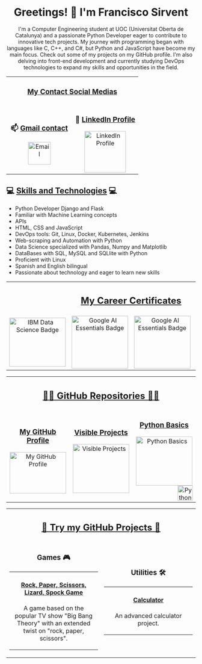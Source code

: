 <div align="center">
    <h1>Greetings! 👋 I'm Francisco Sirvent</h1>
    <p>
        I'm a Computer Engineering student at UOC (Universitat Oberta de Catalunya) and a passionate Python Developer eager to contribute to innovative tech projects.
        My journey with programming began with languages like C, C++, and C#, but Python and JavaScript have become my main focus. Check out some of my projects on my GitHub profile.
        I'm also delving into front-end development and currently studying DevOps technologies to expand my skills and opportunities in the field.
    </p>
</div>

<!-- Contact Links -->
<table align="center">
    <tr>
        <td colspan="2" align="center">
            <h3><ins>My Contact Social Medias</ins></h3>
        </td>
    </tr>
    <tr>
        <td align="center" width="50%">
            <h3>📫 <ins>Gmail contact</ins></h3>
            <a href="mailto:fsirventcandea@gmail.com">
                <img src="https://th.bing.com/th/id/R.ae1fbd64a793791023ce79747500f709?rik=z%2bHyd97vQbPpFA&pid=ImgRaw&r=0" alt="Email" width="60">
            </a>
        </td>
        <td align="center" width="50%">
            <h3>🔗 <ins>LinkedIn Profile</ins></h3>
            <a href="https://www.linkedin.com/in/francisco-m-sirvent-candea-68749719b">
                <img src="https://logosmarcas.net/wp-content/uploads/2020/04/Linkedin-Logo.png" alt="LinkedIn Profile" width="110">
            </a>
        </td>
    </tr>
</table>


<!-- Skills Section -->
<h2>💻 <ins>Skills and Technologies</ins> 💻</h2>
<ul>
    <li>Python Developer Django and Flask</li>
    <li>Familiar with Machine Learning concepts</li>
    <li>APIs
    <li>HTML, CSS and JavaScript</li>
    <li>DevOps tools: Git, Linux, Docker, Kubernetes, Jenkins</li>
    <li>Web-scraping and Automation with Python</li>
    <li>Data Science specialized with Pandas, Numpy and Matplotlib</li>
    <li>DataBases with SQL, MySQL and SQLlite with Python</li>
    <li>Proficient with Linux</li>
    <li>Spanish and English bilingual</li>
    <li>Passionate about technology and eager to learn new skills</li>
</ul>

<!-- My certificates -->
<table border="0" width="100%">
    <tr>
        <td colspan="4" align="center">
            <h2><ins>My Career Certificates</ins></h2>
        </td>
    </tr>
    <tr>
        <td align="center" width="25%">
                <a href="https://www.credly.com/badges/65ed31fa-9f14-498f-801e-faf6389ecf5b/public_url">
                <img src="https://images.credly.com/size/110x110/images/0f740f0e-52f0-4ff3-bcac-e8d2ff735c07/image.png" 
                alt="IBM Data Science Badge" width="150" height="130"></a>
        </td>
        <td align="center" width="25%">
            <a href="https://www.credly.com/badges/bf5afe1e-6b91-4a6b-9978-870032cc92e1/public_url">
            <img src="https://images.credly.com/size/110x110/images/4d81763c-b917-4ab9-92be-103af95c0a21/image.png" alt="Google AI Essentials Badge" width="150" height="140"></a>
        </td>
        <td align="center" width="25%">
            <a href="https://www.credly.com/badges/8d31ae5c-6b53-467c-a90e-10c950ac5ece/public_url">
            <img src="https://images.credly.com/size/340x340/images/ea3eec65-ddad-4242-9c59-1defac0fa2d9/image.png" alt="Google AI Essentials Badge" width="150" height="140"></a>
        </td>
        <td align="center" width="25%">
            <a href="https://www.credly.com/badges/c33ea208-5590-4126-8530-861ef0c7f4bd/public_url">
            <img src="https://images.credly.com/size/340x340/images/efbdc0d6-b46e-4e3c-8cf8-2314d8a5b971/GCC_badge_python_1000x1000.png" alt="Automation with Python Professional Badge" width="150" height="140"></a>
        </td>
    </tr>
</table>

<!-- GitHub Repositories Section -->

<table border="0" width="100%">
    <tr>
        <td colspan="3" align="center">
            <h2><ins>👨‍💻 GitHub Repositories 👨‍💻</ins></h2>
        </td>
    </tr>
    <tr>
        <td align="center" width="33%">
                <a href="https://github.com/fransirvent1994"><h3><ins>My GitHub Profile</ins></h3>             
                <img src="https://logos-world.net/wp-content/uploads/2020/11/GitHub-Logo.png"
                alt="My GitHub Profile" width="150" height="110"></a>
        </td>
        <td align="center" width="33%">
            <a href="https://github.com/fransirvent1994/VisibleProjects"><h3><ins>Visible Projects</ins></h3>  
            <img src="https://static.vecteezy.com/system/resources/previews/008/842/382/original/an-old-open-book-with-abstract-text-illustration-in-cartoon-style-on-a-white-background-vector.jpg"
            alt="Visible Projects" width="150" height="130"></a>
        </td>
        <td align="center" width="33%">
            <a href="https://github.com/fransirvent1994/Python-Basics"><h3><ins>Python Basics</ins></h3>
            <img src="https://img.freepik.com/fotos-premium/libro-lapiz-icono-dibujos-animados-vectorial-ilustracion-educacion-objeto-icono-concepto-aislado-estilo-dibujo-animado-vectorial-plano-premium_839035-1762469.jpg"
            alt="Python Basics" width="150" height="130">
            <img src="https://www.kindpng.com/picc/m/159-1595772_transparent-python-logo-hd-png-download.png"
            align="right" alt="Python Basics" width="40" height="40"></a>
        </td>
    </tr>
</table>

<!-- GitHub Pages Projects -->

<table border="0" width="100%">
    <tr>
        <td colspan="2" align="center">
            <h2><ins>🔨 Try my GitHub Projects 🔨</ins></h2>
        </td>
    </tr>
    <!-- Sección de Juegos -->
    <tr>
        <td align="center" width="50%">
            <h3>Games 🎮</h3>
            <table border="0" width="100%">
                <tr>
                    <td align="center">
                        <a href="https://fransirvent1994.github.io/Games/Game-LizSpock/LizSpockGame">
                            <h4><ins>Rock, Paper, Scissors, Lizard, Spock Game</ins></h4>
                        </a>
                        <p>A game based on the popular TV show "Big Bang Theory" with an extended twist on "rock, paper, scissors".</p>
                    </td>
                </tr>
            </table>
        </td>
        <!-- Sección de Utilidades -->
        <td align="center" width="50%">
            <h3>Utilities 🛠️</h3>
            <table border="0" width="100%">
                <tr>
                    <td align="center">
                        <a href="https://fransirvent1994.github.io/Utilities/Calculator">
                            <h4><ins>Calculator</ins></h4>
                        </a>
                        <p>An advanced calculator project.</p>
                    </td>
                </tr>
            </table>
        </td>
    </tr>
</table>
